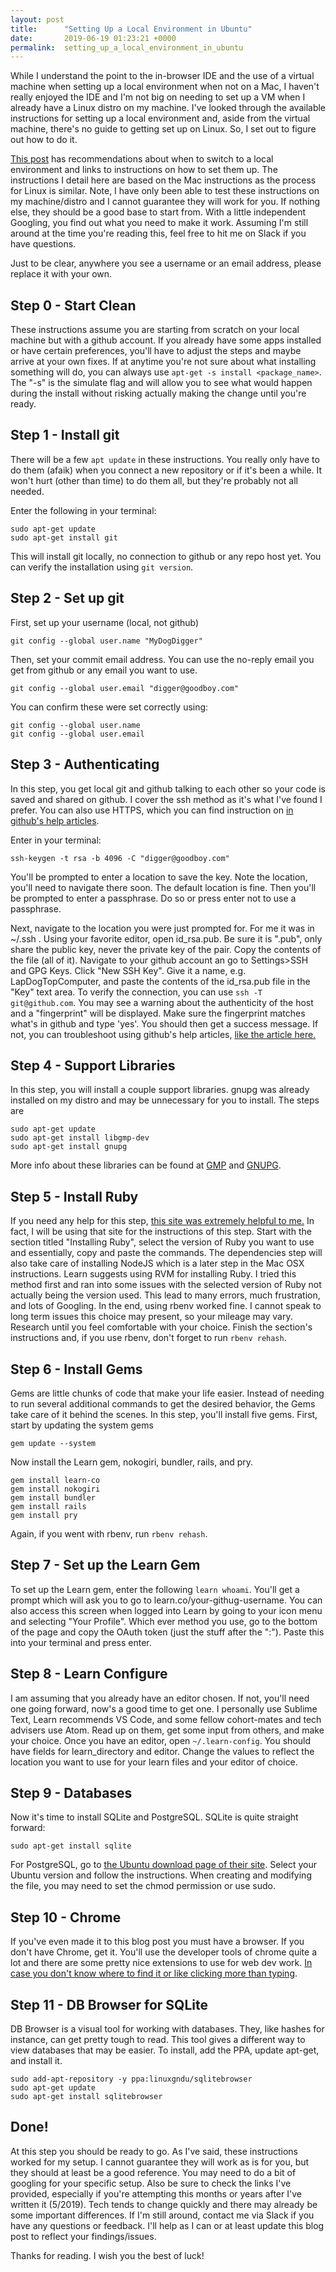 ```yaml
---
layout: post
title:      "Setting Up a Local Environment in Ubuntu"
date:       2019-06-19 01:23:21 +0000
permalink:  setting_up_a_local_environment_in_ubuntu
---
```


While I understand the point to the  in-browser IDE and the use of a virtual machine when setting up a local environment when not on a Mac, I haven't really enjoyed the IDE and I'm not big on needing to set up a VM when I already have a Linux distro on my machine.  I've looked through the available instructions for setting up a local environment and, aside from the virtual machine, there's no guide to getting set up on Linux.  So, I set out to figure out how to do it.

[This post](https://help.learn.co/technical-support/local-environment/when-should-i-set-up-a-local-environment) has recommendations about when to switch to a local environment and links to instructions on how to set them up.  The instructions I detail here are based on the Mac instructions as the process for Linux is similar.  Note, I have only been able to test these instructions on my machine/distro and I cannot guarantee they will work for you.  If nothing else, they should be a good base to start from.  With a little independent Googling, you find out what you need to make it work.  Assuming I'm still around at the time you're reading this, feel free to hit me on Slack if you have questions.

Just to be clear, anywhere you  see a username or an email address, please replace it with your own.

## Step 0 - Start Clean
These instructions assume you are starting from scratch on your local machine but with a github account.  If you already have some apps installed or have certain preferences, you'll have to adjust the steps and maybe arrive at your own fixes.  If at anytime you're not sure about what installing something will do, you can always use `apt-get -s install <package_name>`.  The "-s" is the simulate flag and will allow you to see what would happen during the install without risking actually making the change until you're ready.
## Step 1 - Install git
There will be a few `apt update` in these instructions.  You really only have to do them (afaik) when you connect a new repository or if it's been a while.  It won't hurt (other than time) to do them all, but they're probably not all needed.

Enter the following in your terminal:
```
sudo apt-get update
sudo apt-get install git
```
This will install git locally, no connection to github or any repo host yet.  You can verify the installation using `git version`.

## Step 2 - Set up git
First, set up your username (local, not github)

```
git config --global user.name "MyDogDigger"
```
Then, set your commit email address.  You can use the no-reply email you get from github or any email you want to use.
```
git config --global user.email "digger@goodboy.com"
```
You can confirm these were set correctly using:
```
git config --global user.name
git config --global user.email
```

## Step 3 - Authenticating
In this step, you get local git  and github talking to each other so your code is saved and shared on github.  I cover the ssh method as it's what I've found I prefer.  You can also use HTTPS, which you can find instruction on [in github's help articles](https://help.github.com/en/articles/which-remote-url-should-i-use#cloning-with-https-urls-recommended).

Enter in your terminal:
```
ssh-keygen -t rsa -b 4096 -C "digger@goodboy.com"
```
You'll be prompted to enter a location to save the key.  Note the location, you'll need to navigate there soon.  The default location is fine.  Then you'll be prompted to enter a passphrase.  Do so or press enter not to use a passphrase.

Next, navigate to the location you were just prompted for.  For me it was in ~/.ssh .  Using your favorite editor, open id_rsa.pub.  Be sure it is ".pub", only share the public key, never the private key of the pair.  Copy the contents of the file (all of it).  Navigate to your github account an go to  Settings>SSH and GPG Keys.  Click "New SSH Key".  Give it a name, e.g. LapDogTopComputer, and paste the contents of the id_rsa.pub file in the "Key" text area.  To verify the connection, you can use `ssh -T git@github.com`.  You may see a warning about the authenticity of the host and a "fingerprint" will be displayed.  Make sure the fingerprint matches what's in github and type 'yes'.  You should then get a success message.  If not, you can troubleshoot using github's help articles, [like the article here.](https://help.github.com/en/articles/testing-your-ssh-connection)

## Step 4 - Support Libraries
In this step, you will install a couple support libraries.  gnupg was already installed on my distro and may be unnecessary for you to install.  The steps are
```
sudo apt-get update
sudo apt-get install libgmp-dev
sudo apt-get install gnupg
```
More info about these libraries can be found at [GMP](https://gmplib.org/) and [GNUPG](https://gnupg.org/).

## Step 5 - Install Ruby
If you need any help for this step, [this site was extremely helpful to me.](https://gorails.com/setup/ubuntu/18.04)  In fact, I will be using that site for the instructions of this step.  Start with the section titled "Installing Ruby", select the version of Ruby you want to use and essentially, copy and paste the commands.  The dependencies step will also take care of installing NodeJS which is a later step in the Mac OSX instructions.  Learn suggests using RVM for installing Ruby.  I tried this method first and ran into some issues with the  selected version of Ruby not actually being the version used.  This lead to many errors, much frustration, and lots of Googling.  In the end, using rbenv worked fine.  I cannot speak to long term issues this choice may present, so your mileage may vary.  Research until you feel comfortable with your choice.  Finish the section's instructions and, if you use rbenv,  don't forget to run `rbenv rehash`.

## Step 6 - Install Gems
Gems are little chunks of code that make your life easier.  Instead of needing to run several additional commands to get the desired behavior, the Gems take care of it behind  the scenes.  In this step, you'll install five gems.  First, start by updating the system gems
```
gem update --system
```
Now install the Learn gem, nokogiri, bundler, rails, and pry.

```
gem install learn-co
gem install nokogiri
gem install bundler
gem install rails
gem install pry
```
Again, if you went with rbenv, run `rbenv rehash`.

## Step 7 - Set up the Learn Gem
To  set up the Learn gem, enter the following `learn whoami`.  You'll get a prompt which will ask you to go to learn.co/your-githug-username.  You can also access this screen when logged into Learn by going to your icon menu and selecting "Your Profile".  Which ever method you use, go to the bottom of the page and copy the OAuth token (just the stuff after the ":").  Paste this into your terminal and press enter.

## Step 8 - Learn Configure
I am assuming that you already have an editor chosen.  If not, you'll need one going forward, now's a good time to get one.  I personally use Sublime Text, Learn recommends VS Code, and some fellow cohort-mates and tech advisers use Atom.  Read up on them, get some input from others, and make your choice.  Once you have an editor, open `~/.learn-config`.  You should have fields for learn_directory and editor.  Change the values to reflect the location you want to use for your learn files and your editor of choice.

## Step 9 - Databases
Now it's time to install SQLite and PostgreSQL.  SQLite is  quite straight forward:
```
sudo apt-get install sqlite
```
For PostgreSQL, go to [the Ubuntu download page of their site](https://www.postgresql.org/download/linux/ubuntu/).  Select your Ubuntu version and  follow the instructions.  When creating and modifying the file, you may need to set the chmod permission or use sudo.

## Step 10 - Chrome
If you've even made it to this blog post you must have a browser.  If you don't have Chrome, get it.  You'll use the developer tools of chrome quite a lot and there are some pretty nice extensions to use for web dev work. [In case you don't know where to find it or like clicking more than typing](https://www.google.com/chrome/).

## Step 11 - DB Browser for SQLite
DB Browser is a visual tool for working with databases.  They, like hashes for instance, can get pretty tough to read.  This tool gives a different way to view databases that may be easier.  To install, add the PPA, update apt-get, and install it.
```
sudo add-apt-repository -y ppa:linuxgndu/sqlitebrowser
sudo apt-get update
sudo apt-get install sqlitebrowser
```

## Done!
At this step you should be ready to go.  As I've said, these instructions worked for my setup.  I cannot guarantee they will work as is for you, but they should at least be a good reference.  You may need to do a bit of googling for your specific setup.  Also be sure to check the links I've provided, especially if you're attempting this months or years after I've written it (5/2019).  Tech tends to change quickly and there may already be some important differences.  If I'm still around, contact me via Slack if you have any questions or feedback.  I'll help as I can or at least update this blog post to reflect your findings/issues.

Thanks for reading.  I wish you the best of luck!
